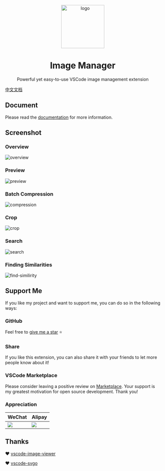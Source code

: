 <p align='center'>
  <a href='https://github.com/hemengke1997/vscode-image-manager' target="_blank" rel='noopener noreferrer'>
    <img width='140' src='./assets/logo.png' alt='logo' />
  </a>
</p>

<h1 align='center'>Image Manager</h1>

<p align='center'>Powerful yet easy-to-use VSCode image management extension<p>


[中文文档](./README.zh.md)

## Document

Please read the [documentation](https://hemengke1997.github.io/vscode-image-manager/) for more information.

## Screenshot

### Overview

![overview](./screenshots/overview.png)


### Preview

![preview](./screenshots/preview.png)


### Batch Compression

![compression](./screenshots/compression.png)

### Crop

![crop](./screenshots/crop.png)

### Search

![search](./screenshots/search.png)

### Finding Similarities

![find-similirity](./screenshots/find-similarity.png)


## Support Me

If you like my project and want to support me, you can do so in the following ways:

### GitHub

Feel free to [give me a star](https://github.com/hemengke1997/vscode-image-manager) ⭐️

### Share

If you like this extension, you can also share it with your friends to let more people know about it!

### VSCode Marketplace

Please consider leaving a positive review on [Marketplace](https://marketplace.visualstudio.com/items?itemName=minko.image-manager&ssr=false#review-details). Your support is my greatest motivation for open source development. Thank you!

### Appreciation

| WeChat                                     | Alipay                                  |
| ------------------------------------------ | --------------------------------------- |
| <img src="./screenshots/wechatpay.jpeg" /> | <img src="./screenshots/alipay.jpeg" /> |


## Thanks

❤️ [vscode-image-viewer](https://github.com/ZhangJian1713/vscode-image-viewer)

❤️ [vscode-svgo](https://github.com/1000ch/vscode-svgo)

